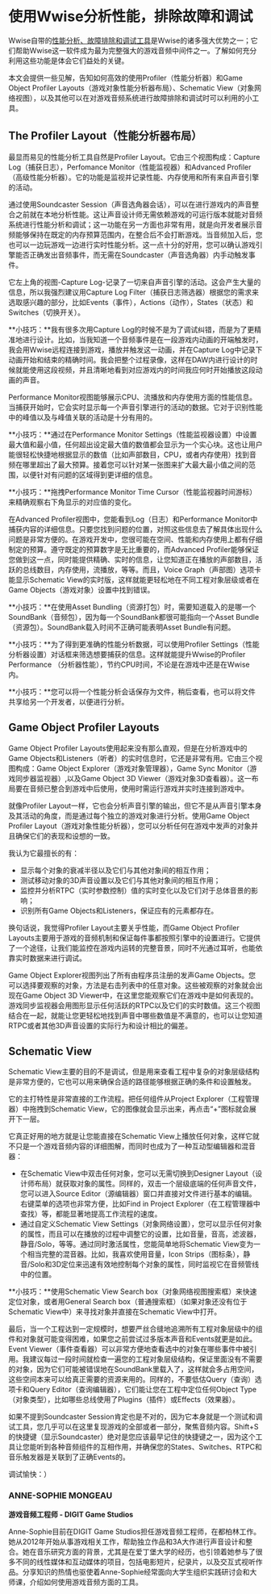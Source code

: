 # 使用Wwise分析性能，排除故障和调试

Wwise自带的[性能分析、故障排除和调试工具](https://www.audiokinetic.com/library/2016.1.0_5775/?source=Help&id=profiling)是Wwise的诸多强大优势之一；它们帮助Wwise这一软件成为最为完整强大的游戏音频中间件之一。了解如何充分利用这些功能是体会它们益处的关键。

本文会提供一些见解，告知如何高效的使用Profiler（性能分析器）和Game Object Profiler Layouts（游戏对象性能分析器布局）、Schematic View（对象网络视图），以及其他可以在对游戏音频系统进行故障排除和调试时可以利用的小工具。

## The Profiler Layout（性能分析器布局）

最显而易见的性能分析工具自然是Profiler Layout。它由三个视图构成：Capture Log（捕获日志），Perfomance Monitor（性能监视器）和Advanced Profiler（高级性能分析器）。它的功能是监视并记录性能、内存使用和所有来自声音引擎的活动。

通过使用Soundcaster Session（声音选角器会话），可以在进行游戏内的声音整合之前就在本地分析性能。这让声音设计师无需依赖游戏的可运行版本就能对音频系统进行性能分析和调试；这一功能在另一方面也非常有用，就是向开发者展示音频能够保持在既定的内存预算范围内，在整合后不会打断游戏。当音频加入后，您也可以一边玩游戏一边进行实时性能分析。这一点十分的好用，您可以确认游戏引擎能否正确发出音频事件，而无需在Soundcaster（声音选角器）内手动触发事件。

它左上角的视图-Capture Log-记录了一切来自声音引擎的活动。这会产生大量的信息，所以我强烈建议用Capture Log Filter（捕获日志筛选器）根据您的需求来选取感兴趣的部分，比如Events（事件），Actions（动作），States（状态）和Switches（切换开关）。

**小技巧：**我有很多次用Capture Log的时候不是为了调试纠错，而是为了更精准地进行设计。比如，当我知道一个音频事件是在一段游戏内动画的开端触发时，我会用Wwise远程连接到游戏，播放并触发这一动画，并在Capture Log中记录下动画开始和结束的精确时间。我会把整个过程录像，这样在DAW内进行设计的时候就能使用这段视频，并且清晰地看到对应游戏内的时间我应何时开始播放这段动画的声音。

Performance Monitor视图能够展示CPU、流播放和内存使用方面的性能信息。当捕获开始时，它会实时显示每一个声音引擎进行的活动的数据。它对于识别性能中的峰值以及与峰值关联的活动是十分有用的。

**小技巧：**通过在Performance Monitor Settings（性能监视器设置）中设置最大值和最小值，任何超出设定最大值的数值都会显示为一个实心块。这也让用户能很轻松快捷地根据显示的数值（比如声部数目，CPU，或者内存使用）找到音频在哪里超出了最大预算。接着您可以针对某一张图来扩大最大最小值之间的范围，以便针对有问题的区域得到更详细的信息。

**小技巧：**拖拽Performance Monitor Time Cursor（性能监视器时间游标）来精确观察右下角显示的对应值的变化。

在Advanced Profiler视图中，您能看到Log（日志）和Performance Monitor中捕获内容的详细信息。只要您找到问题的位置，对照这些信息去了解具体出现什么问题是非常方便的。在游戏开发中，您很可能在空间、性能和内存使用上都有仔细制定的预算。遵守既定的预算数字是无比重要的，而Advanced Profiler能够保证您做到这一点，同时能提供精确、实时的信息，让您知道正在播放的声部数目，活跃的总线数目，内存使用，流播放，等等。而且，Voice Graph（声部图）选项卡能显示Schematic View的实时版，这样就能更轻松地在不同工程对象层级或者在Game Objects（游戏对象）设置中找到错误。

**小技巧：**在使用Asset Bundling（资源打包）时，需要知道载入的是哪一个SoundBank（音频包），因为每一个SoundBank都很可能指向一个Asset Bundle（资源包）。SoundBank载入时间不正确可能表明Asset Bundle有问题。

**小技巧：**为了得到更准确的性能分析数据，可以使用Profiler Settings（性能分析器设置）对话框来筛选想要捕获的信息。这样就能提升Wwise的Profiler Performance （分析器性能），节约CPU时间，不论是在游戏中还是在Wwise内。

**小技巧：**您可以将一个性能分析会话保存为文件，稍后查看，也可以将文件共享给另一个开发者，以便进行分析。

## Game Object Profiler Layouts

Game Object Profiler Layouts使用起来没有那么直观，但是在分析游戏中的Game Objects和Listeners（听者）的实时信息时，它还是非常有用。它由三个视图构成：Game Object Explorer（游戏对象管理器），Game Sync Monitor（游戏同步器监视器）,以及Game Object 3D Viewer（游戏对象3D查看器）。这一布局要在音频已整合到游戏中后使用，使用时需运行游戏并实时连接到游戏中。

就像Profiler Layout一样，它也会分析声音引擎的输出，但它不是从声音引擎本身及其活动的角度，而是通过每个独立的游戏对象进行分析。使用Game Object Profiler Layout（游戏对象性能分析器），您可以分析任何在游戏中发声的对象并且确保它们的表现和设想的一致。

我认为它最擅长的有：

- 显示每个对象的衰减半径以及它们与其他对象间的相互作用；
- 测试移动对象的3D声音设置以及它们与其他对象间的相互作用；
- 监控并分析RTPC（实时参数控制）值的实时变化以及它们对于总体音景的影响；
- 识别所有Game Objects和Listeners，保证应有的元素都存在。

换句话说，我觉得Profiler Layout主要关乎性能，而Game Object Profiler Layouts主要用于游戏的音频机制和保证每件事都按照引擎中的设置进行。它提供了一个途径，让我们能监控在游戏内运转的完整音景，同时不光通过耳听，也能依靠实时数据来进行调试。

Game Object Explorer视图列出了所有由程序员注册的发声Game Objects。您可以选择要观察的对象，方法是右击列表中的任意对象。这些被观察的对象就会出现在Game Object 3D Viewer中，在这里您能观察它们在游戏中是如何表现的。游戏同步监视器会用图形显示任何活跃的RTPC以及它们的实时数值。这三个视图结合在一起，就能让您更轻松地找到声音中哪些数值是不满意的，也可以让您知道RTPC或者其他3D声音设置的实际行为和设计相比的偏差。

## Schematic View

Schematic View主要的目的不是调试，但是用来查看工程中复杂的对象层级结构是非常方便的，它也可以用来确保合适的路径能够根据正确的条件和设置触发。

它的主打特性是非常直接的工作流程。把任何组件从Project Explorer（工程管理器）中拖拽到Schematic View，它的图像就会显示出来，再点击“+”图标就会展开下一层。

它真正好用的地方就是让您能直接在Schematic View上播放任何对象，这样它就不只是一个游戏音频内容的详细图解，而同时也成为了一种互动型编辑器和混音器：

- 在Schematic View中双击任何对象，您可以无需切换到Designer Layout（设计师布局）就获取对象的属性。同样的，双击一个层级底端的任何声音文件，您可以进入Source Editor（源编辑器）窗口并直接对文件进行基本的编辑。右键菜单的选项也非常方便，比如Find in Project Explorer（在工程管理器中查找）等，都能显著地提高工作流程的速度。
- 通过自定义Schematic View Settings（对象网络设置），您可以显示任何对象的属性，而且可以在播放的过程中调整它的设置，比如音量，音高，滤波器，静音/Solo，等等。通过同时激活属性，您能简单地将Schematic View变为一个相当完整的混音器。比如，我喜欢使用音量，Icon Strips（图标条），静音/Solo和3D定位来迅速有效地控制每个对象的属性，同时监视它在音频管线中的位置。

**小技巧：**使用Schematic View Search box（对象网络视图搜索框）来快速定位对象，或者用General Search box（普通搜索框）（如果对象还没有位于Schematic View中）来寻找对象并直接在Schematic View中打开。

最后，当一个工程达到一定规模时，想要严丝合缝地追溯所有工程对象层级中的组件和对象就可能变得困难，如果您之前尝试过多版本声音和Events就更是如此。Event Viewer（事件查看器）可以非常方便地查看选中的对象在哪些事件中被引用。我建议每过一段时间就检查一遍您的工程对象层级结构，保证里面没有不需要的对象，因为它们可能被错误地在SoundBank里载入了，这样就会多占用空间，这些空间本来可以给真正需要的资源来用的。同样的，不要低估Query（查询）选项卡和Query Editor（查询编辑器），它们能让您在工程中定位任何Object Type（对象类型），比如哪些总线使用了Plugins（插件）或Effects（效果器）。

如果不提到Soundcaster Session肯定也是不对的，因为它本身就是一个测试和调试工具，您几乎可以在这里复现游戏的全部或者一部分，聚焦音频内容。Shift+S的快捷键（显示Soundcaster）绝对是您应该最早记住的快捷键之一，因为这个工具让您能听到各种音频组件的互相作用，并确保您的States、Switches、RTPC和音乐触发器是关联到了正确Events的。

调试愉快：）

### ANNE-SOPHIE MONGEAU

**游戏音频工程师 - DIGIT Game Studios**

Anne-Sophie目前在DIGIT Game Studios担任游戏音频工程师，在都柏林工作。她从2012年开始从事游戏相关工作，帮助独立作品和3A大作进行声音设计和整合。她在音乐研究方面的背景，尤其是在爱丁堡大学的经历，也引领着她参与了很多不同的线性媒体和互动媒体的项目，包括电影短片，纪录片，以及交互式视听作品。分享知识的热情也驱使着Anne-Sophie经常面向大学生组织实践研讨会和大师课，介绍如何使用游戏音频方面的工具。
